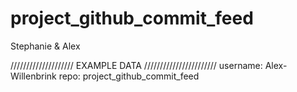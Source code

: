 # project_github_commit_feed

Stephanie & Alex


//////////////////// EXAMPLE DATA ///////////////////////
username: Alex-Willenbrink
repo: project_github_commit_feed
